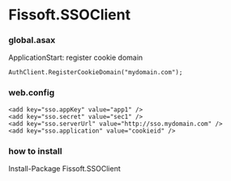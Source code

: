 Fissoft.SSOClient
=================

### global.asax

ApplicationStart: register cookie domain

    AuthClient.RegisterCookieDomain("mydomain.com");

### web.config


    <add key="sso.appKey" value="app1" />
    <add key="sso.secret" value="sec1" />
    <add key="sso.serverUrl" value="http://sso.mydomain.com" />
    <add key="sso.application" value="cookieid" />

### how to install

Install-Package Fissoft.SSOClient
